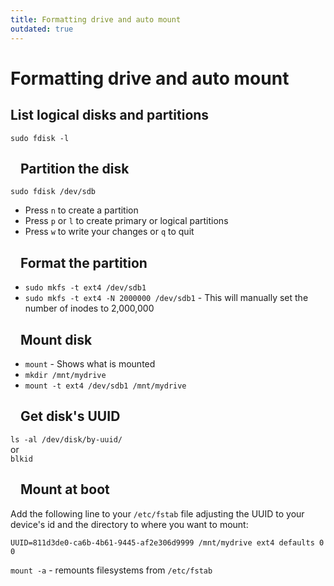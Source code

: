 ```yaml
---
title: Formatting drive and auto mount
outdated: true
---
```


# Formatting drive and auto mount

<h2 id="bkmrk-list-logical-disks-a">List logical disks and partitions</h2>
<p id="bkmrk-sudo-fdisk--l"><code>sudo fdisk -l</code></p>
<h2 id="bkmrk-partition-the-disk">
<a id="bkmrk-" class="anchor" href="https://gist.github.com/keithmorris/b2aeec1ea947d4176a14c1c6a58bfc36#partition-the-disk" aria-hidden="true"><svg class="octicon octicon-link" viewbox="0 0 16 16" version="1.1" width="16" height="16" aria-hidden="true"></svg></a>Partition the disk</h2>
<p id="bkmrk-sudo-fdisk-%2Fdev%2Fsdb"><code>sudo fdisk /dev/sdb</code></p>
<ul id="bkmrk-press%C2%A0n%C2%A0to-create-a-">
<li>Press <code>n</code> to create a partition</li>
<li>Press <code>p</code> or <code>l</code> to create primary or logical partitions</li>
<li>Press <code>w</code> to write your changes or <code>q</code> to quit</li>
</ul>
<h2 id="bkmrk-format-the-partition">
<a id="bkmrk--0" class="anchor" href="https://gist.github.com/keithmorris/b2aeec1ea947d4176a14c1c6a58bfc36#format-the-partition" aria-hidden="true"><svg class="octicon octicon-link" viewbox="0 0 16 16" version="1.1" width="16" height="16" aria-hidden="true"></svg></a>Format the partition</h2>
<ul id="bkmrk-sudo-mkfs--t-ext4-%2Fd">
<li><code>sudo mkfs -t ext4 /dev/sdb1</code></li>
<li>
<code>sudo mkfs -t ext4 -N 2000000 /dev/sdb1</code> - This will manually set the number of inodes to 2,000,000</li>
</ul>
<h2 id="bkmrk-mount-disk">
<a id="bkmrk--1" class="anchor" href="https://gist.github.com/keithmorris/b2aeec1ea947d4176a14c1c6a58bfc36#mount-disk" aria-hidden="true"><svg class="octicon octicon-link" viewbox="0 0 16 16" version="1.1" width="16" height="16" aria-hidden="true"></svg></a>Mount disk</h2>
<ul id="bkmrk-mount%C2%A0--shows-what-i">
<li>
<code>mount</code> - Shows what is mounted</li>
<li><code>mkdir /mnt/mydrive</code></li>
<li><code>mount -t ext4 /dev/sdb1 /mnt/mydrive</code></li>
</ul>
<h2 id="bkmrk-get-disk%27s-uuid">
<a id="bkmrk--2" class="anchor" href="https://gist.github.com/keithmorris/b2aeec1ea947d4176a14c1c6a58bfc36#get-disks-uuid" aria-hidden="true"><svg class="octicon octicon-link" viewbox="0 0 16 16" version="1.1" width="16" height="16" aria-hidden="true"></svg></a>Get disk's UUID</h2>
<p id="bkmrk-ls--al-%2Fdev%2Fdisk%2Fby-"><code>ls -al /dev/disk/by-uuid/</code><br>or<br><code>blkid</code></p>
<h2 id="bkmrk-mount-at-boot">
<a id="bkmrk--3" class="anchor" href="https://gist.github.com/keithmorris/b2aeec1ea947d4176a14c1c6a58bfc36#mount-at-boot" aria-hidden="true"><svg class="octicon octicon-link" viewbox="0 0 16 16" version="1.1" width="16" height="16" aria-hidden="true"></svg></a>Mount at boot</h2>
<p id="bkmrk-add-the-following-li">Add the following line to your <code>/etc/fstab</code> file adjusting the UUID to your device's id and the directory to where you want to mount:</p>
<p id="bkmrk-uuid%3D811d3de0-ca6b-4"><code>UUID=811d3de0-ca6b-4b61-9445-af2e306d9999 /mnt/mydrive ext4 defaults 0 0</code></p>
<p id="bkmrk-mount--a%C2%A0--remounts-"><code>mount -a</code> - remounts filesystems from <code>/etc/fstab</code></p>
